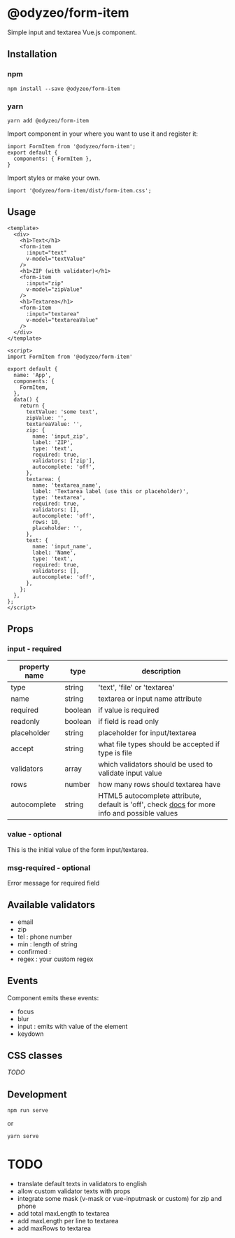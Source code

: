 # @odyzeo/form-item

Simple input and textarea Vue.js component.

## Installation

### npm

```
npm install --save @odyzeo/form-item
```

### yarn

```
yarn add @odyzeo/form-item
```

Import component in your where you want to use it and register it:

```
import FormItem from '@odyzeo/form-item';
export default {
  components: { FormItem },
}
```

Import styles or make your own.

```
import '@odyzeo/form-item/dist/form-item.css';
```

## Usage

```
<template>
  <div>
    <h1>Text</h1>
    <form-item
      :input="text"
      v-model="textValue"
    />
    <h1>ZIP (with validator)</h1>
    <form-item
      :input="zip"
      v-model="zipValue"
    />
    <h1>Textarea</h1>
    <form-item
      :input="textarea"
      v-model="textareaValue"
    />
  </div>
</template>
```

```
<script>
import FormItem from '@odyzeo/form-item'

export default {
  name: 'App',
  components: {
    FormItem,
  },
  data() {
    return {
      textValue: 'some text',
      zipValue: '',
      textareaValue: '',
      zip: {
        name: 'input_zip',
        label: 'ZIP',
        type: 'text',
        required: true,
        validators: ['zip'],
        autocomplete: 'off',
      },
      textarea: {
        name: 'textarea_name',
        label: 'Textarea label (use this or placeholder)',
        type: 'textarea',
        required: true,
        validators: [],
        autocomplete: 'off',
        rows: 10,
        placeholder: '',
      },
      text: {
        name: 'input_name',
        label: 'Name',
        type: 'text',
        required: true,
        validators: [],
        autocomplete: 'off',
      },
    };
  },
};
</script>
```

## Props

### input - required
| property name | type | description |
| --- | --- | --- |
| type | string | 'text', 'file' or 'textarea' |
| name | string | textarea or input name attribute |
| required | boolean | if value is required |
| readonly | boolean | if field is read only |
| placeholder | string | placeholder for input/textarea |
| accept | string | what file types should be accepted if type is file |
| validators | array | which validators should be used to validate input value |
| rows | number | how many rows should textarea have |
| autocomplete | string | HTML5 autocomplete attribute, default is 'off', check [docs](https://developer.mozilla.org/en-US/docs/Web/HTML/Attributes/autocomplete) for more info and possible values |

### value - optional
This is the initial value of the form input/textarea.

### msg-required - optional
Error message for required field

## Available validators
- email
- zip
- tel : phone number
- min : length of string
- confirmed :
- regex : your custom regex

## Events
Component emits these events:
- focus
- blur
- input : emits with value of the element
- keydown

## CSS classes
*TODO*

## Development

```
npm run serve
```

or

```bash
yarn serve
```


# TODO
- translate default texts in validators to english
- allow custom validator texts with props
- integrate some mask (v-mask or vue-inputmask or custom) for zip and phone
- add total maxLength to textarea
- add maxLength per line to textarea
- add maxRows to textarea
